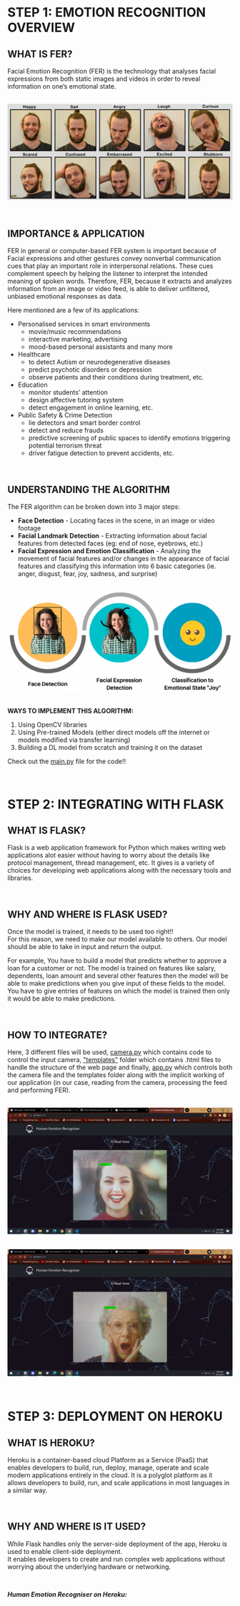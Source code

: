 # STEP 1: EMOTION RECOGNITION OVERVIEW

## **WHAT IS FER?**
Facial Emotion Recognition (FER) is the technology that analyses facial expressions from
both static images and videos in order to reveal information on one’s emotional state.

<br>![](images\fer2.png)

&nbsp;

## **IMPORTANCE & APPLICATION**
FER in general or computer-based FER system is important because of Facial expressions and other gestures convey nonverbal communication cues that play an important role in interpersonal relations. These cues complement speech by helping the listener to interpret the intended meaning of spoken words. Therefore, FER, because it extracts and analyzes information from an image or video feed, is able to deliver unfiltered, unbiased emotional responses as data.

Here mentioned are a few of its applications:
- Personalised services in smart environments 
    + movie/music recommendations
    + interactive marketing, advertising
    + mood-based personal assistants and many more
- Healthcare
    + to detect Autism or neurodegenerative diseases
    + predict psychotic disorders or depression
    + observe patients and their conditions during treatment, etc.
- Education 
    + monitor students’ attention
    + design affective tutoring system
    + detect engagement in online learning, etc.
- Public Safety & Crime Detection
    + lie detectors and smart border control
    + detect and reduce frauds
    + predictive screening of public spaces to identify emotions triggering potential terrorism threat
    + driver fatigue detection to prevent accidents, etc.

&nbsp;

## **UNDERSTANDING THE ALGORITHM**
The FER algorithm can be broken down into 3 major steps:
+ **Face Detection**  -  Locating faces in the scene, in an image or video footage
+ **Facial Landmark Detection**  -  Extracting information about facial features from detected faces (eg: end of nose, eyebrows, etc.)
+ **Facial Expression and Emotion Classification**  -  Analyzing the movement of facial features and/or changes in the appearance of facial features and classifying this information into 6 basic categories (ie. anger, disgust, fear, joy, sadness, and surprise)

<br>![](images\fer1.png)

<br>**WAYS TO IMPLEMENT THIS ALGORITHM:**
1. Using OpenCV libraries
1. Using Pre-trained Models (either direct models off the internet or models modified via transfer learning)
1. Building a DL model from scratch and training it on the dataset

Check out the [main.py](main.py) file for the code!!

&nbsp;


# STEP 2: INTEGRATING WITH FLASK

## **WHAT IS FLASK?**
Flask is a web application framework for Python which makes writing web applications alot easier without having to worry about the details like protocol management, thread management, etc. It gives is a variety of choices for developing web applications along with the necessary tools and libraries.

&nbsp;

## **WHY AND WHERE IS FLASK USED?**
Once the model is trained, it needs to be used too right!!
<br>For this reason, we need to make our model available to others. Our model should be able to take in input and return the output.

For example, You have to build a model that predicts whether to approve a loan for a customer or not. The model is trained on features like salary, dependents, loan amount and several other features then the model will be able to make predictions when you give input of these fields to the model. You have to give entries of features on which the model is trained then only it would be able to make predictions.

&nbsp;

## **HOW TO INTEGRATE?**
Here, 3 different files will be used, [camera.py](Flask-Real-time\camera.py) which contains code to control the input camera, ["templates"](Flask-Real-time\templates) folder which contains .html files to handle the structure of the web page and finally, [app.py](Flask-Real-time\app.py) which controls both the camera file and the templates folder along with the implicit working of our application (in our case, reading from the camera, processing the feed and performing FER).

<br>![](images\hapweb.jpg)

<br>![](images\surweb.jpg)

&nbsp;


# STEP 3: DEPLOYMENT ON HEROKU

## **WHAT IS HEROKU?**
Heroku is a container-based cloud Platform as a Service (PaaS) that enables developers to build, run, deploy, manage, operate  and scale modern applications entirely in the cloud. It is a polyglot platform as it allows developers to build, run, and scale applications in most languages in a similar way. 

&nbsp;

## **WHY AND WHERE IS IT USED?**
While Flask handles only the server-side deployment of the app, Heroku is used to enable client-side deployment. <br>It enables developers to create and run complex web applications without worrying about the underlying hardware or networking.

&nbsp;

***Human Emotion Recogniser on Heroku:***